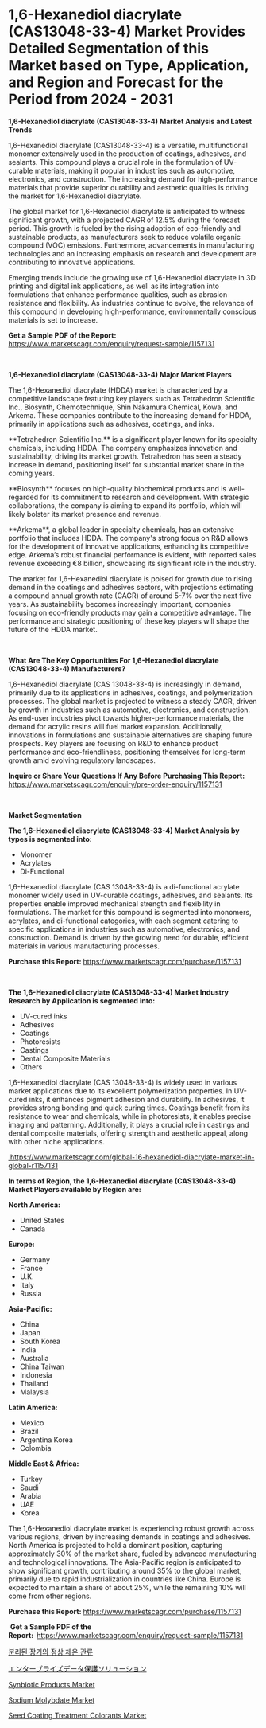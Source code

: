 <p><h1>1,6-Hexanediol diacrylate (CAS13048-33-4) Market Provides Detailed Segmentation of this Market based on Type, Application, and Region and Forecast for the Period from 2024 - 2031</h1></p><p><strong>1,6-Hexanediol diacrylate (CAS13048-33-4) Market Analysis and Latest Trends</strong></p>
<p><p>1,6-Hexanediol diacrylate (CAS13048-33-4) is a versatile, multifunctional monomer extensively used in the production of coatings, adhesives, and sealants. This compound plays a crucial role in the formulation of UV-curable materials, making it popular in industries such as automotive, electronics, and construction. The increasing demand for high-performance materials that provide superior durability and aesthetic qualities is driving the market for 1,6-Hexanediol diacrylate.</p><p>The global market for 1,6-Hexanediol diacrylate is anticipated to witness significant growth, with a projected CAGR of 12.5% during the forecast period. This growth is fueled by the rising adoption of eco-friendly and sustainable products, as manufacturers seek to reduce volatile organic compound (VOC) emissions. Furthermore, advancements in manufacturing technologies and an increasing emphasis on research and development are contributing to innovative applications.</p><p>Emerging trends include the growing use of 1,6-Hexanediol diacrylate in 3D printing and digital ink applications, as well as its integration into formulations that enhance performance qualities, such as abrasion resistance and flexibility. As industries continue to evolve, the relevance of this compound in developing high-performance, environmentally conscious materials is set to increase.</p></p>
<p><strong>Get a Sample PDF of the Report:&nbsp;</strong> <a href="https://www.marketscagr.com/enquiry/request-sample/1157131">https://www.marketscagr.com/enquiry/request-sample/1157131</a></p>
<p>&nbsp;</p>
<p><strong>1,6-Hexanediol diacrylate (CAS13048-33-4) Major Market Players</strong></p>
<p><p>The 1,6-Hexanediol diacrylate (HDDA) market is characterized by a competitive landscape featuring key players such as Tetrahedron Scientific Inc., Biosynth, Chemotechnique, Shin Nakamura Chemical, Kowa, and Arkema. These companies contribute to the increasing demand for HDDA, primarily in applications such as adhesives, coatings, and inks.</p><p>**Tetrahedron Scientific Inc.** is a significant player known for its specialty chemicals, including HDDA. The company emphasizes innovation and sustainability, driving its market growth. Tetrahedron has seen a steady increase in demand, positioning itself for substantial market share in the coming years.</p><p>**Biosynth** focuses on high-quality biochemical products and is well-regarded for its commitment to research and development. With strategic collaborations, the company is aiming to expand its portfolio, which will likely bolster its market presence and revenue.</p><p>**Arkema**, a global leader in specialty chemicals, has an extensive portfolio that includes HDDA. The company's strong focus on R&D allows for the development of innovative applications, enhancing its competitive edge. Arkema’s robust financial performance is evident, with reported sales revenue exceeding €8 billion, showcasing its significant role in the industry.</p><p>The market for 1,6-Hexanediol diacrylate is poised for growth due to rising demand in the coatings and adhesives sectors, with projections estimating a compound annual growth rate (CAGR) of around 5-7% over the next five years. As sustainability becomes increasingly important, companies focusing on eco-friendly products may gain a competitive advantage. The performance and strategic positioning of these key players will shape the future of the HDDA market.</p></p>
<p>&nbsp;</p>
<p><strong>What Are The Key Opportunities For 1,6-Hexanediol diacrylate (CAS13048-33-4) Manufacturers?</strong></p>
<p><p>1,6-Hexanediol diacrylate (CAS 13048-33-4) is increasingly in demand, primarily due to its applications in adhesives, coatings, and polymerization processes. The global market is projected to witness a steady CAGR, driven by growth in industries such as automotive, electronics, and construction. As end-user industries pivot towards higher-performance materials, the demand for acrylic resins will fuel market expansion. Additionally, innovations in formulations and sustainable alternatives are shaping future prospects. Key players are focusing on R&D to enhance product performance and eco-friendliness, positioning themselves for long-term growth amid evolving regulatory landscapes.</p></p>
<p><strong>Inquire or Share Your Questions If Any Before Purchasing This Report:</strong> <a href="https://www.marketscagr.com/enquiry/pre-order-enquiry/1157131">https://www.marketscagr.com/enquiry/pre-order-enquiry/1157131</a></p>
<p>&nbsp;</p>
<p><strong>Market Segmentation</strong></p>
<p><strong>The 1,6-Hexanediol diacrylate (CAS13048-33-4) Market Analysis by types is segmented into:</strong></p>
<p><ul><li>Monomer</li><li>Acrylates</li><li>Di-Functional</li></ul></p>
<p><p>1,6-Hexanediol diacrylate (CAS 13048-33-4) is a di-functional acrylate monomer widely used in UV-curable coatings, adhesives, and sealants. Its properties enable improved mechanical strength and flexibility in formulations. The market for this compound is segmented into monomers, acrylates, and di-functional categories, with each segment catering to specific applications in industries such as automotive, electronics, and construction. Demand is driven by the growing need for durable, efficient materials in various manufacturing processes.</p></p>
<p><strong>Purchase this Report:&nbsp;</strong><a href="https://www.marketscagr.com/purchase/1157131">https://www.marketscagr.com/purchase/1157131</a></p>
<p>&nbsp;</p>
<p><strong>The 1,6-Hexanediol diacrylate (CAS13048-33-4) Market Industry Research by Application is segmented into:</strong></p>
<p><ul><li>UV-cured inks</li><li>Adhesives</li><li>Coatings</li><li>Photoresists</li><li>Castings</li><li>Dental Composite Materials</li><li>Others</li></ul></p>
<p><p>1,6-Hexanediol diacrylate (CAS 13048-33-4) is widely used in various market applications due to its excellent polymerization properties. In UV-cured inks, it enhances pigment adhesion and durability. In adhesives, it provides strong bonding and quick curing times. Coatings benefit from its resistance to wear and chemicals, while in photoresists, it enables precise imaging and patterning. Additionally, it plays a crucial role in castings and dental composite materials, offering strength and aesthetic appeal, along with other niche applications.</p></p>
<p><a href="https://www.marketscagr.com/global-16-hexanediol-diacrylate-market-in-global-r1157131">&nbsp;https://www.marketscagr.com/global-16-hexanediol-diacrylate-market-in-global-r1157131</a></p>
<p><strong>In terms of Region, the 1,6-Hexanediol diacrylate (CAS13048-33-4) Market Players available by Region are:</strong></p>
<p>
    <p> <strong> North America: </strong>
        <ul>
            <li>United States</li>
            <li>Canada</li>
        </ul>
        </p> 
    <p> <strong> Europe: </strong>
        <ul>
            <li>Germany</li>
            <li>France</li>
            <li>U.K.</li>
            <li>Italy</li>
            <li>Russia</li>
        </ul>
        </p> 
    <p> <strong> Asia-Pacific: </strong>
        <ul>
            <li>China</li>
            <li>Japan</li>
            <li>South Korea</li>
            <li>India</li>
            <li>Australia</li>
            <li>China Taiwan</li>
            <li>Indonesia</li>
            <li>Thailand</li>
            <li>Malaysia</li>
        </ul>
        </p> 
    <p> <strong> Latin America: </strong>
        <ul>
            <li>Mexico</li>
            <li>Brazil</li>
            <li>Argentina Korea</li>
            <li>Colombia</li>
        </ul>
        </p> 
    <p> <strong> Middle East & Africa: </strong>
        <ul>
            <li>Turkey</li>
            <li>Saudi</li>
            <li>Arabia</li>
            <li>UAE</li>
            <li>Korea</li>
        </ul>
    </p>
    </p>
<p><p>The 1,6-Hexanediol diacrylate market is experiencing robust growth across various regions, driven by increasing demands in coatings and adhesives. North America is projected to hold a dominant position, capturing approximately 30% of the market share, fueled by advanced manufacturing and technological innovations. The Asia-Pacific region is anticipated to show significant growth, contributing around 35% to the global market, primarily due to rapid industrialization in countries like China. Europe is expected to maintain a share of about 25%, while the remaining 10% will come from other regions.</p></p>
<p><strong>Purchase this Report: </strong><a href="https://www.marketscagr.com/purchase/1157131">https://www.marketscagr.com/purchase/1157131</a></p>
<p>&nbsp;<strong>Get a Sample PDF of the Report:&nbsp;&nbsp;</strong><a href="https://www.marketscagr.com/enquiry/request-sample/1157131">https://www.marketscagr.com/enquiry/request-sample/1157131</a></p>
<p><strong></strong></p>
<p><p><a href="https://medium.com/@vivienne.stokes/%EC%84%B8%EA%B3%84-normothermic-perfusion-of-isolated-organs-market-%EC%9D%80-2024%EC%97%90%EC%84%9C-2031%EB%A1%9C-%EC%97%B0%ED%8F%89%EA%B7%A0-%EC%A6%9D%EA%B0%80%EC%9C%A8%EC%9D%84-%EB%B3%B4%EC%9D%BC-%EA%B2%83%EC%9C%BC%EB%A1%9C-%EC%98%88%EC%83%81%EB%90%A9%EB%8B%88%EB%8B%A4-6533bf580fc3">분리된 장기의 정상 체온 관류</a></p><p><a href="https://medium.com/@joangardner2/%E5%9C%B0%E5%9F%9F%E3%81%8A%E3%82%88%E3%81%B3%E3%82%B0%E3%83%AD%E3%83%BC%E3%83%90%E3%83%AB%E3%81%AA%E3%83%88%E3%83%AC%E3%83%B3%E3%83%89%E3%81%8C-2024%E5%B9%B4%E3%81%8B%E3%82%892031%E5%B9%B4%E3%81%AE%E4%BC%81%E6%A5%AD%E3%83%87%E3%83%BC%E3%82%BF%E4%BF%9D%E8%AD%B7%E3%82%BD%E3%83%AA%E3%83%A5%E3%83%BC%E3%82%B7%E3%83%A7%E3%83%B3%E5%B8%82%E5%A0%B4%E3%81%AB%E3%81%A9%E3%81%AE%E3%82%88%E3%81%86%E3%81%AB%E5%BD%B1%E9%9F%BF%E3%82%92%E4%B8%8E%E3%81%88%E3%81%A6%E3%81%84%E3%82%8B%E3%81%8B-b14e7cffe165">エンタープライズデータ保護ソリューション</a></p><p><a href="https://issuu.com/reportprime-2/docs/synbiotic-products-market-size-2030_c7aa2866423b30">Synbiotic Products Market</a></p><p><a href="https://issuu.com/reportprime-2/docs/sodium-molybdate-market-size-2030.p_ef8b26eddc2381">Sodium Molybdate Market</a></p><p><a href="https://github.com/provorikovar/Market-Research-Report-List-6/blob/main/seed-coating-treatment-colorants-market.md">Seed Coating Treatment Colorants Market</a></p></p>